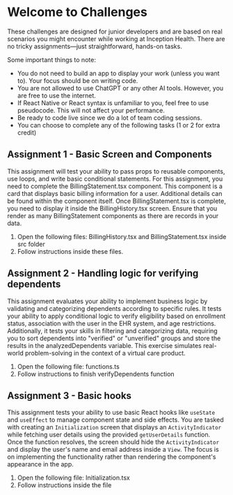 # Welcome to Challenges

These challenges are designed for junior developers and are based on real scenarios you might encounter while working at Inception Health. There are no tricky assignments—just straightforward, hands-on tasks.

Some important things to note:
- You do not need to build an app to display your work (unless you want to). Your focus should be on writing code.
- You are not allowed to use ChatGPT or any other AI tools. However, you are free to use the internet.
- If React Native or React syntax is unfamiliar to you, feel free to use pseudocode. This will not affect your performance.
- Be ready to code live since we do a lot of team coding sessions.
- You can choose to complete any of the following tasks (1 or 2 for extra credit)

## Assignment 1 - Basic Screen and Components
This assignment will test your ability to pass props to reusable components, use loops, and write basic conditional statements.
For this assignment, you need to complete the BillingStatement.tsx component. This component is a card that displays basic billing information for a user. Additional details can be found within the component itself.
Once BillingStatement.tsx is complete, you need to display it inside the BillingHistory.tsx screen. Ensure that you render as many BillingStatement components as there are records in your data.

1. Open the following files: BillingHistory.tsx and BillingStatement.tsx inside src folder
2. Follow instructions inside these files.

## Assignment 2 - Handling logic for verifying dependents
This assignment evaluates your ability to implement business logic by validating and categorizing dependents according to specific rules. It tests your ability to apply conditional logic to verify eligibility based on enrollment status, association with the user in the EHR system, and age restrictions. Additionally, it tests your skills in filtering and categorizing data, requiring you to sort dependents into "verified" or "unverified" groups and store the results in the analyzedDependents variable. This exercise simulates real-world problem-solving in the context of a virtual care product.

1. Open the following file: functions.ts
2. Follow instructions to finish verifyDependents function

## Assignment 3 - Basic hooks
This assignment tests your ability to use basic React hooks like `useState` and `useEffect` to manage component state and side effects. You are tasked with creating an `Initialization` screen that displays an `ActivityIndicator` while fetching user details using the provided `getUserDetails` function. Once the function resolves, the screen should hide the `ActivityIndicator` and display the user's name and email address inside a `View`. The focus is on implementing the functionality rather than rendering the component's appearance in the app.

1. Open the following file: Initialization.tsx
2. Follow instructions inside the file